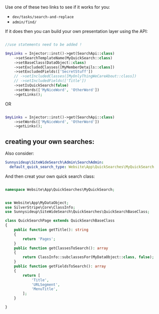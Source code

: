 Use one of these two links to see if it works for you:

- `dev/tasks/search-and-replace`
- `admin/find/`

If it does then you can build your own presentation layer using the API:

```php

//use statements need to be added !

$myLinks = Injector::inst()->get(SearchApi::class)
    ->setSearchTemplateName(MyQuickSearch::class)
    ->setBaseClass(DataObject::class)
    ->setExcludedClasses([MyMemberDetails::class])
    ->setExcludedFields(['SecretStuff'])
    // ->setIncludedClasses([MyOnlyThingWeCareAbout::class])
    // ->setIncludedFields(['Title'])
    ->setIsQuickSearch(false)
    ->setWords(['MyNiceWord', 'OtherWord'])
    ->getLinks();

```

OR

```php

$myLinks = Injector::inst()->get(SearchApi::class)
    ->setWords(['MyNiceWord', 'OtherWord'])
    ->getLinks();
```

## creating your own searches:

Also consider:

```yml
Sunnysideup\SiteWideSearch\Admin\SearchAdmin:
  default_quick_search_type: Website\App\QuickSearches\MyQuickSearch
```

And then creat your own quick search class:

```php

namespace Website\App\QuickSearches\MyQuickSearch;


use Website\App\MyDataObject;
use SilverStripe\Core\ClassInfo;
use Sunnysideup\SiteWideSearch\QuickSearches\QuickSearchBaseClass;

class QuickSearchPage extends QuickSearchBaseClass
{
    public function getTitle(): string
    {
        return 'Pages';
    }
    public function getClassesToSearch(): array
    {
        return ClassInfo::subclassesFor(MyDataObject::class, false);
    }
    public function getFieldsToSearch(): array
    {
        return [
            'Title',
            'URLSegment',
            'MenuTitle',
        ];
    }

}

```
